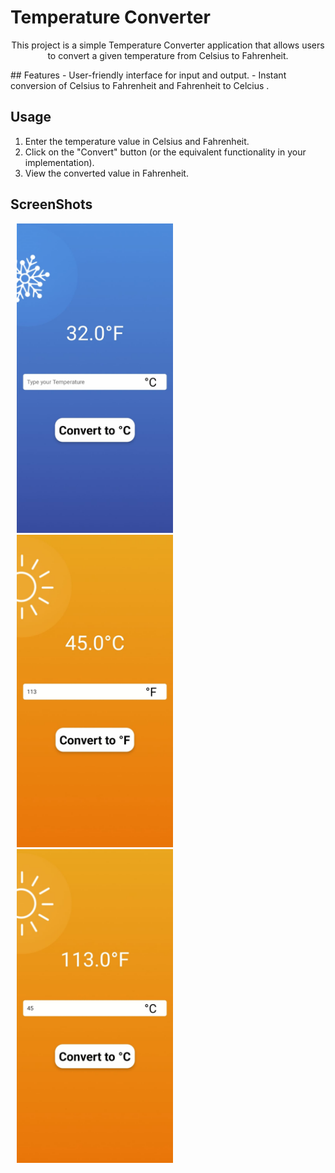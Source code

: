 # Temperature Converter
<p align="center">
This project is a simple Temperature Converter application that allows users to convert a given temperature from Celsius to Fahrenheit.
</p>
## Features
- User-friendly interface for input and output.
- Instant conversion of Celsius to Fahrenheit and Fahrenheit to Celcius .



## Usage
1. Enter the temperature value in Celsius and Fahrenheit.
2. Click on the "Convert" button (or the equivalent functionality in your implementation).
3. View the converted value in Fahrenheit.



## ScreenShots 
<div >
    <img src='./Screenshots/img01.jpeg' width='250' hspace="10"/>
    <img src='./Screenshots/img02.jpeg' width='250' hspace="10"/>
    <img src='./Screenshots/img03.jpeg' width='250' hspace="10"/>

</div>